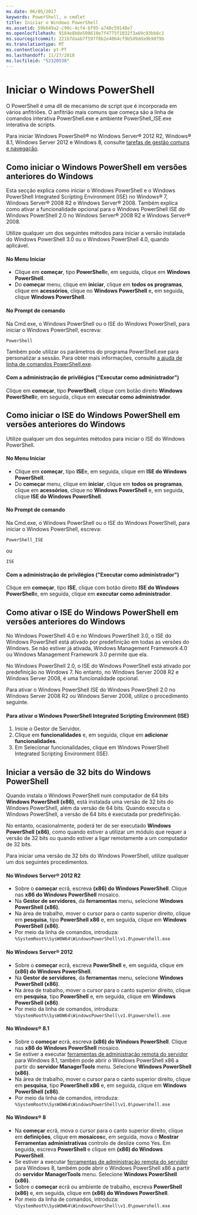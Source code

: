 ```yaml
---
ms.date: 06/05/2017
keywords: PowerShell, o cmdlet
title: Iniciar o Windows PowerShell
ms.assetid: 59b649a2-c90c-4cf4-bf95-a740c59148e7
ms.openlocfilehash: 9184e8b0e508610e7f4775f1032f3a69c93bb8c1
ms.sourcegitcommit: 221b7daab7f597f8b2e4864cf9b5d9dda9b9879b
ms.translationtype: MT
ms.contentlocale: pt-PT
ms.lasthandoff: 11/27/2018
ms.locfileid: "52320538"
---
```

# <a name="starting-windows-powershell"></a>Iniciar o Windows PowerShell
O PowerShell é uma dll de mecanismo de script que é incorporada em vários anfitriões.  O anfitrião mais comuns que começa são a linha de comandos interativa PowerShell.exe e ambiente PowerShell_ISE.exe interativa de scripts.

Para iniciar Windows PowerShell® no Windows Server® 2012 R2, Windows® 8.1, Windows Server 2012 e Windows 8, consulte [tarefas de gestão comuns e navegação](https://technet.microsoft.com/library/hh831491.aspx).

## <a name="how-to-start-windows-powershell-on-earlier-versions-of-windows"></a>Como iniciar o Windows PowerShell em versões anteriores do Windows

Esta secção explica como iniciar o Windows PowerShell e o Windows PowerShell Integrated Scripting Environment (ISE) no Windows® 7, Windows Server® 2008 R2 e Windows Server® 2008. Também explica como ativar a funcionalidade opcional para o Windows PowerShell ISE do Windows PowerShell 2.0 no Windows Server® 2008 R2 e Windows Server® 2008.

Utilize qualquer um dos seguintes métodos para iniciar a versão instalada do Windows PowerShell 3.0 ou o Windows PowerShell 4.0, quando aplicável.

#### <a name="from-the-start-menu"></a>No Menu Iniciar

- Clique em **começar**, tipo **PowerShell**e, em seguida, clique em **Windows PowerShell**.
- Do **começar** menu, clique em **iniciar**, clique em **todos os programas**, clique em **acessórios**, clique no **Windows PowerShell**  e, em seguida, clique **Windows PowerShell**.

#### <a name="at-the-command-prompt"></a>No Prompt de comando

Na Cmd.exe, o Windows PowerShell ou o ISE do Windows PowerShell, para iniciar o Windows PowerShell, escreva:

```
PowerShell
```

Também pode utilizar os parâmetros do programa PowerShell.exe para personalizar a sessão. Para obter mais informações, consulte [a ajuda de linha de comandos PowerShell.exe](../core-powershell/console/PowerShell.exe-Command-Line-Help.md).

#### <a name="with-administrative-privileges-run-as-administrator"></a>Com a administração de privilégios ("Executar como administrador")

Clique em **começar**, tipo **PowerShell**, clique com botão direito **Windows PowerShell**e, em seguida, clique em **executar como administrador**.

## <a name="how-to-start-windows-powershell-ise-on-earlier-releases-of-windows"></a>Como iniciar o ISE do Windows PowerShell em versões anteriores do Windows

Utilize qualquer um dos seguintes métodos para iniciar o ISE do Windows PowerShell.

#### <a name="from-the-start-menu"></a>No Menu Iniciar

- Clique em **começar**, tipo **ISE**e, em seguida, clique em **ISE do Windows PowerShell**.
- Do **começar** menu, clique em **iniciar**, clique em **todos os programas**, clique em **acessórios**, clique no **Windows PowerShell**  e, em seguida, clique **ISE do Windows PowerShell**.

#### <a name="at-the-command-prompt"></a>No Prompt de comando

Na Cmd.exe, o Windows PowerShell ou o ISE do Windows PowerShell, para iniciar o Windows PowerShell, escreva:

```
PowerShell_ISE
```

ou

```
ISE
```

#### <a name="with-administrative-privileges-run-as-administrator"></a>Com a administração de privilégios ("Executar como administrador")

Clique em **começar**, tipo **ISE**, clique com botão direito **ISE do Windows PowerShell**e, em seguida, clique em **executar como administrador**.

## <a name="how-to-enable-windows-powershell-ise-on-earlier-releases-of-windows"></a>Como ativar o ISE do Windows PowerShell em versões anteriores do Windows

No Windows PowerShell 4.0 e no Windows PowerShell 3.0, o ISE do Windows PowerShell está ativado por predefinição em todas as versões do Windows. Se não estiver já ativada, Windows Management Framework 4.0 ou Windows Management Framework 3.0 permite que ela.

No Windows PowerShell 2.0, o ISE do Windows PowerShell está ativado por predefinição no Windows 7. No entanto, no Windows Server 2008 R2 e Windows Server 2008, é uma funcionalidade opcional.

Para ativar o Windows PowerShell ISE do Windows PowerShell 2.0 no Windows Server 2008 R2 ou Windows Server 2008, utilize o procedimento seguinte.

#### <a name="to-enable-windows-powershell-integrated-scripting-environment-ise"></a>Para ativar o Windows PowerShell Integrated Scripting Environment (ISE)

1. Inicie o Gestor de Servidor.
2. Clique em **funcionalidades** e, em seguida, clique em **adicionar funcionalidades**.
3. Em Selecionar funcionalidades, clique em Windows PowerShell Integrated Scripting Environment (ISE).

## <a name="starting-the-32-bit-version-of-windows-powershell"></a>Iniciar a versão de 32 bits do Windows PowerShell

Quando instala o Windows PowerShell num computador de 64 bits **Windows PowerShell (x86)**, está instalada uma versão de 32 bits do Windows PowerShell, além da versão de 64 bits. Quando executa o Windows PowerShell, a versão de 64 bits é executada por predefinição.

No entanto, ocasionalmente, poderá ter de ser executado **Windows PowerShell (x86)**, como quando estiver a utilizar um módulo que requer a versão de 32 bits ou quando estiver a ligar remotamente a um computador de 32 bits.

Para iniciar uma versão de 32 bits do Windows PowerShell, utilize qualquer um dos seguintes procedimentos.

#### <a name="in-windows-server-2012-r2"></a>No Windows Server® 2012 R2

- Sobre o **começar** ecrã, escreva **(x86) do Windows PowerShell**. Clique nas **x86 do Windows PowerShell** mosaico.
- Na **Gestor de servidores**, da **ferramentas** menu, selecione **Windows PowerShell (x86)**.
- Na área de trabalho, mover o cursor para o canto superior direito, clique em **pesquisa**, tipo **PowerShell x86** e, em seguida, clique em **Windows PowerShell (x86)**.
- Por meio da linha de comandos, introduza: `%SystemRoot%\SysWOW64\WindowsPowerShell\v1.0\powershell.exe`

#### <a name="in-windows-server-2012"></a>No Windows Server® 2012

- Sobre o **começar** ecrã, escreva **PowerShell** e, em seguida, clique em **(x86) do Windows PowerShell**.
- Na **Gestor de servidores**, da **ferramentas** menu, selecione **Windows PowerShell (x86)**.
- Na área de trabalho, mover o cursor para o canto superior direito, clique em **pesquisa**, tipo **PowerShell** e, em seguida, clique em **Windows PowerShell (x86)**.
- Por meio da linha de comandos, introduza: `%SystemRoot%\SysWOW64\WindowsPowerShell\v1.0\powershell.exe`

#### <a name="in-windows-81"></a>No Windows® 8.1

- Sobre o **começar** ecrã, escreva **(x86) do Windows PowerShell**. Clique nas **x86 do Windows PowerShell** mosaico.
- Se estiver a executar [ferramentas de administração remota do servidor](https://go.microsoft.com/fwlink/?LinkID=304145) para Windows 8.1, também pode abrir o Windows PowerShell x86 a partir do **servidor ManagerTools** menu.
  Selecione **Windows PowerShell (x86)**.
- Na área de trabalho, mover o cursor para o canto superior direito, clique em **pesquisa**, tipo **PowerShell x86** e, em seguida, clique em **Windows PowerShell (x86)**.
- Por meio da linha de comandos, introduza: `%SystemRoot%\SysWOW64\WindowsPowerShell\v1.0\powershell.exe`

#### <a name="in-windows-8"></a>No Windows® 8

- Na **começar** ecrã, mova o cursor para o canto superior direito, clique em **definições**, clique em **mosaicos**e, em seguida, mova o **Mostrar Ferramentas administrativas** controlo de deslize como Yes. Em seguida, escreva **PowerShell** e clique em **(x86) do Windows PowerShell**.
- Se estiver a executar [ferramentas de administração remota do servidor](https://www.microsoft.com/download/details.aspx?id=28972) para Windows 8, também pode abrir o Windows PowerShell x86 a partir do **servidor ManagerTools** menu. Selecione **Windows PowerShell (x86)**.
- Sobre o **começar** ecrã ou ambiente de trabalho, escreva **PowerShell (x86)** e, em seguida, clique em **(x86) do Windows PowerShell**.
- Por meio da linha de comandos, introduza: `%SystemRoot%\SysWOW64\WindowsPowerShell\v1.0\powershell.exe`